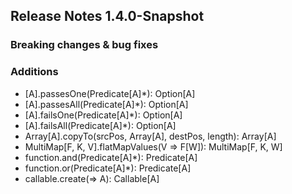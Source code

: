 ## Release Notes 1.4.0-Snapshot

### Breaking changes & bug fixes

### Additions
+ [A].passesOne(Predicate[A]*): Option[A]
+ [A].passesAll(Predicate[A]*): Option[A]
+ [A].failsOne(Predicate[A]*): Option[A]
+ [A].failsAll(Predicate[A]*): Option[A]
+ Array[A].copyTo(srcPos, Array[A], destPos, length): Array[A]
+ MultiMap[F, K, V].flatMapValues(V => F[W]): MultiMap[F, K, W]
+ function.and(Predicate[A]*): Predicate[A]
+ function.or(Predicate[A]*): Predicate[A]
+ callable.create(=> A): Callable[A]